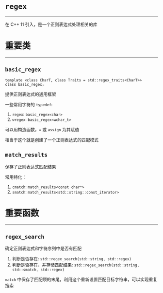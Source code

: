 # `regex`
---

在 C++ 11 引入，是一个正则表达式处理相关的库

# 重要类
---

## `basic_regex`

```
template <class CharT, class Traits = std::regex_traits<CharT>>
class basic_regex;
```

提供正则表达式的通用框架

一些常用字符的 `typedef`:
1. `regex`: `basic_regex<char>`
2. `wregex`: `basic_regex<wchar_t>`

可以用构造函数，`=` 或 `assign` 为其赋值

相当于这个就是创建了一个正则表达式的匹配模式

## `match_results`

保存了正则表达式匹配结果

常用特化：
1. `cmatch`: `match_results<const char*>`
2. `smatch`: `match_results<std::string::const_iterator>`

# 重要函数
---

## `regex_search`

确定正则表达式和字符序列中是否有匹配

1. 判断是否存在: `std::regex_search(std::string, std::regex)`
2. 判断是否存在，并存储匹配结果: `std::regex_search(std::string, std::smatch, std::regex)`

`match` 中保存了匹配项的末尾，利用这个重新设置匹配目标字符串，可以实现重复搜索